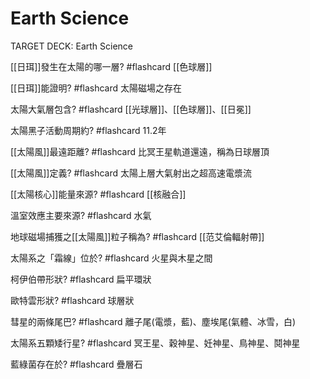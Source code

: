 #  Earth Science

TARGET DECK: Earth Science


[[日珥]]發生在太陽的哪一層? #flashcard 
[[色球層]]
<!--ID: 1627891219843-->

[[日珥]]能證明? #flashcard 
太陽磁場之存在
<!--ID: 1627891219851-->

太陽大氣層包含? #flashcard 
[[光球層]]、[[色球層]]、[[日冕]]
<!--ID: 1627891269065-->

太陽黑子活動周期約? #flashcard 
11.2年
<!--ID: 1627891314722-->

[[太陽風]]最遠距離? #flashcard 
比冥王星軌道還遠，稱為日球層頂
<!--ID: 1627891368440-->

[[太陽風]]定義? #flashcard 
太陽上層大氣射出之超高速電漿流
<!--ID: 1627891411941-->

[[太陽核心]]能量來源? #flashcard 
[[核融合]]
<!--ID: 1627891442314-->

溫室效應主要來源? #flashcard 
水氣
<!--ID: 1627891572624-->


地球磁場捕獲之[[太陽風]]粒子稱為? #flashcard 
[[范艾倫輻射帶]]
<!--ID: 1627891572632-->

太陽系之「霜線」位於? #flashcard 
火星與木星之間
<!--ID: 1632314864542-->

柯伊伯帶形狀? #flashcard 
扁平環狀
<!--ID: 1632314947120-->


歐特雲形狀? #flashcard 
球層狀
<!--ID: 1632314947124-->

彗星的兩條尾巴? #flashcard 
離子尾(電漿，藍)、塵埃尾(氣體、冰雪，白)
<!--ID: 1632315012243-->

太陽系五顆矮行星? #flashcard 
冥王星、穀神星、妊神星、鳥神星、鬩神星
<!--ID: 1632315390245-->

藍綠菌存在於? #flashcard 
疊層石












